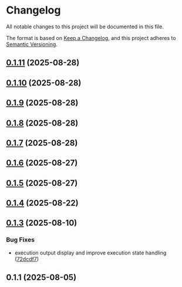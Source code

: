# Changelog

All notable changes to this project will be documented in this file.

The format is based on [Keep a Changelog](https://keepachangelog.com/en/1.0.0/),
and this project adheres to [Semantic Versioning](https://semver.org/spec/v2.0.0.html).



## [0.1.11](https://github.com/nacal/runbook-admin/compare/v0.1.10...v0.1.11) (2025-08-28)

## [0.1.10](https://github.com/nacal/runbook-admin/compare/v0.1.9...v0.1.10) (2025-08-28)

## [0.1.9](https://github.com/nacal/runbook-admin/compare/v0.1.8...v0.1.9) (2025-08-28)

## [0.1.8](https://github.com/nacal/runbook-admin/compare/v0.1.7...v0.1.8) (2025-08-28)

## [0.1.7](https://github.com/nacal/runbook-admin/compare/v0.1.6...v0.1.7) (2025-08-28)

## [0.1.6](https://github.com/nacal/runbook-admin/compare/v0.1.5...v0.1.6) (2025-08-27)

## [0.1.5](https://github.com/nacal/runbook-admin/compare/v0.1.4...v0.1.5) (2025-08-27)

## [0.1.4](https://github.com/nacal/runbook-admin/compare/v0.1.3...v0.1.4) (2025-08-22)

## [0.1.3](https://github.com/nacal/runbook-admin/compare/v0.1.1...v0.1.3) (2025-08-10)


### Bug Fixes

* execution output display and improve execution state handling ([72dcdf7](https://github.com/nacal/runbook-admin/commit/72dcdf7a1ba8b0f69d39f015473949e9591190bc))

## 0.1.1 (2025-08-05)
